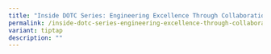 ```yaml
---
title: "Inside DOTC Series: Engineering Excellence Through Collaboration and Insight"
permalink: /inside-dotc-series-engineering-excellence-through-collaboration-and-insight/
variant: tiptap
description: ""
---
```

